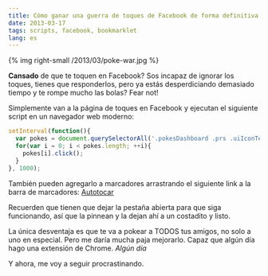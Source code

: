 ```yaml
---
title: Cómo ganar una guerra de toques de Facebook de forma definitiva
date: 2013-03-17
tags: scripts, facebook, bookmarklet
lang: es
---
```


{% img right-small /2013/03/poke-war.jpg %}

**Cansado** de que te toquen en Facebook? Sos incapaz de ignorar los toques, tienes que responderlos, pero ya estás desperdiciando demasiado tiempo y te rompe mucho las bolas? Fear not!

Simplemente van a la página de toques en Facebook y ejecutan el siguiente script en un navegador web moderno:

```javascript
setInterval(function(){
  var pokes = document.querySelectorAll('.pokesDashboard .prs .uiIconText');
  for(var i = 0; i < pokes.length; ++i){
    pokes[i].click();
  }
}, 1000);
```

También pueden agregarlo a marcadores arrastrando el siguiente link a la barra de marcadores: 
<a href="javascript:setInterval(function(){    var pokes = document.querySelectorAll('.pokesDashboard .prs .uiIconText');   for(var i = 0; i < pokes.length; ++i){      pokes[i].click();    }  }, 1000);">
	Autotocar
</a>

Recuerden que tienen que dejar la pestaña abierta para que siga funcionando, así que la pinnean y la dejan ahí a un costadito y listo.

La única desventaja es que te va a pokear a TODOS tus amigos, no solo a uno en especial. Pero me daría mucha paja mejorarlo. Capaz que algún día hago una extensión de Chrome. *Algún día*

Y ahora, me voy a seguir procrastinando.
